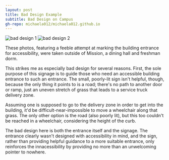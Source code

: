 ```yaml
---
layout: post
title: Bad Design Example
subtitle: Bad Design on Campus
gh-repo: michaela012/michaela012.github.io
---
```


![bad design 1](bad_1.JPG)
![bad design 2](bad_2.JPG)


These photos, featuring a feeble attempt at marking the building entrance for accessibility, were taken outside of Mission, a dining hall and freshman dorm. 

This strikes me as especially bad design for several reasons. First, the sole purpose of this signage is to guide those who need an accessible building entrance to such an entrance. The small, poorly-lit sign isn't helpful, though, because the only thing it points to is a road; there's no path to another door or ramp, just an uneven stretch of grass that leads to a service truck delivery zone. 

Assuming one is supposed to go to the delivery zone in order to get into the building, it'd be difficult-near-impossible to move a wheelchair along that grass. The only other option is the road (also poorly lit), but this too couldn't be reached in a wheelchair, considering the height of the curb. 

The bad design here is both the entrance itself and the signage. The entrance clearly wasn't designed with accessibility in mind, and the sign, rather than providing helpful guidance to a more suitable entrance, only reinforces the innacessibility by providing no more than an unwelcoming pointer to nowhere. 
